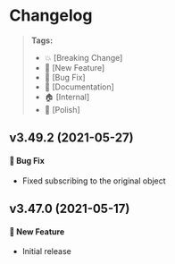 Changelog
=========

> **Tags:**
> - :boom:       [Breaking Change]
> - :rocket:     [New Feature]
> - :bug:        [Bug Fix]
> - :memo:       [Documentation]
> - :house:      [Internal]
> - :nail_care:  [Polish]

## v3.49.2 (2021-05-27)

#### :bug: Bug Fix

* Fixed subscribing to the original object

## v3.47.0 (2021-05-17)

#### :rocket: New Feature

* Initial release

